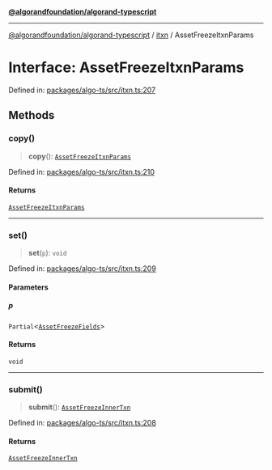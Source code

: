 [**@algorandfoundation/algorand-typescript**](../../../README.md)

***

[@algorandfoundation/algorand-typescript](../../../README.md) / [itxn](../README.md) / AssetFreezeItxnParams

# Interface: AssetFreezeItxnParams

Defined in: [packages/algo-ts/src/itxn.ts:207](https://github.com/algorandfoundation/puya-ts/blob/89ee9cf9a58d93e3ffbb727cfadf537835799a71/packages/algo-ts/src/itxn.ts#L207)

## Methods

### copy()

> **copy**(): [`AssetFreezeItxnParams`](AssetFreezeItxnParams.md)

Defined in: [packages/algo-ts/src/itxn.ts:210](https://github.com/algorandfoundation/puya-ts/blob/89ee9cf9a58d93e3ffbb727cfadf537835799a71/packages/algo-ts/src/itxn.ts#L210)

#### Returns

[`AssetFreezeItxnParams`](AssetFreezeItxnParams.md)

***

### set()

> **set**(`p`): `void`

Defined in: [packages/algo-ts/src/itxn.ts:209](https://github.com/algorandfoundation/puya-ts/blob/89ee9cf9a58d93e3ffbb727cfadf537835799a71/packages/algo-ts/src/itxn.ts#L209)

#### Parameters

##### p

`Partial`\<[`AssetFreezeFields`](AssetFreezeFields.md)\>

#### Returns

`void`

***

### submit()

> **submit**(): [`AssetFreezeInnerTxn`](AssetFreezeInnerTxn.md)

Defined in: [packages/algo-ts/src/itxn.ts:208](https://github.com/algorandfoundation/puya-ts/blob/89ee9cf9a58d93e3ffbb727cfadf537835799a71/packages/algo-ts/src/itxn.ts#L208)

#### Returns

[`AssetFreezeInnerTxn`](AssetFreezeInnerTxn.md)
